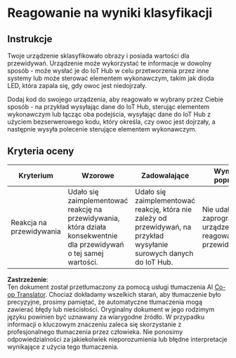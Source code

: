 <!--
CO_OP_TRANSLATOR_METADATA:
{
  "original_hash": "022e21f8629b721424c1de25195fff67",
  "translation_date": "2025-08-26T06:32:51+00:00",
  "source_file": "4-manufacturing/lessons/2-check-fruit-from-device/assignment.md",
  "language_code": "pl"
}
-->
# Reagowanie na wyniki klasyfikacji

## Instrukcje

Twoje urządzenie sklasyfikowało obrazy i posiada wartości dla przewidywań. Urządzenie może wykorzystać te informacje w dowolny sposób - może wysłać je do IoT Hub w celu przetworzenia przez inne systemy lub może sterować elementem wykonawczym, takim jak dioda LED, która zapala się, gdy owoc jest niedojrzały.

Dodaj kod do swojego urządzenia, aby reagowało w wybrany przez Ciebie sposób - na przykład wysyłając dane do IoT Hub, sterując elementem wykonawczym lub łącząc oba podejścia, wysyłając dane do IoT Hub z użyciem bezserwerowego kodu, który określa, czy owoc jest dojrzały, a następnie wysyła polecenie sterujące elementem wykonawczym.

## Kryteria oceny

| Kryterium | Wzorowe | Zadowalające | Wymaga poprawy |
| --------- | ------- | ------------ | -------------- |
| Reakcja na przewidywania | Udało się zaimplementować reakcję na przewidywania, która działa konsekwentnie dla przewidywań o tej samej wartości. | Udało się zaimplementować reakcję, która nie zależy od przewidywań, na przykład wysyłanie surowych danych do IoT Hub. | Nie udało się zaprogramować urządzenia, aby reagowało na przewidywania. |

**Zastrzeżenie**:  
Ten dokument został przetłumaczony za pomocą usługi tłumaczenia AI [Co-op Translator](https://github.com/Azure/co-op-translator). Chociaż dokładamy wszelkich starań, aby tłumaczenie było precyzyjne, prosimy pamiętać, że automatyczne tłumaczenia mogą zawierać błędy lub nieścisłości. Oryginalny dokument w jego rodzimym języku powinien być uznawany za wiarygodne źródło. W przypadku informacji o kluczowym znaczeniu zaleca się skorzystanie z profesjonalnego tłumaczenia przez człowieka. Nie ponosimy odpowiedzialności za jakiekolwiek nieporozumienia lub błędne interpretacje wynikające z użycia tego tłumaczenia.